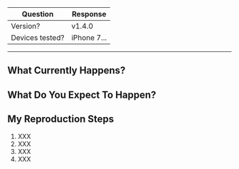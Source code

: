 <!--
  --- IMPORTANT ---
  This is a template for a bug report! If you want to submit a feature request,
  please paste this link into your browser and follow the instructions there.

  https://github.com/gitpoint/git-point/issues/new?template=FEATURE_REQUEST.md
  -----------------
-->

<!--
  Hi there!

  Thanks for considering to file a bug with GitPoint. Please take a moment to
  answer the basic questions listed in this template. If there is no need for
  certain fields or sections, please delete those headers before submitting. We
  know not all tickets require those steps. Otherwise, please try to be as
  detailed as possible.

  If this is just a generic question, please consider talking with us on Gitter:
  https://gitter.im/git-point

  Thanks!
-->

| Question         | Response    |
| ---------------- | ----------- |
| Version?         | v1.4.0      |
| Devices tested?  | iPhone 7... |

---

## What Currently Happens?

<!--
  Describe what happens.
-->

## What Do You Expect To Happen?

<!--
  Describe what you expect to happen differently.
-->

## My Reproduction Steps

<!--
  Please specify the exact steps you took for this bug to occur. Provide as much
  detail as possible so we're able to reproduce these steps.
-->

1. XXX
1. XXX
1. XXX
1. XXX

<!-- DO NOT MODIFY BELOW THIS LINE -->
<!-- ----------------------------- -->
<!-- GITPOINT_BUG -->
